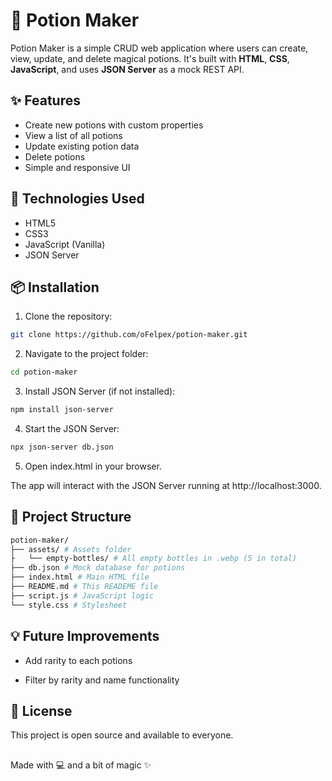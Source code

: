 # 🧪 Potion Maker

Potion Maker is a simple CRUD web application where users can create, view, update, and delete magical potions. It's built with **HTML**, **CSS**, **JavaScript**, and uses **JSON Server** as a mock REST API.

## ✨ Features

- Create new potions with custom properties
- View a list of all potions
- Update existing potion data
- Delete potions
- Simple and responsive UI

## 🔧 Technologies Used

- HTML5
- CSS3
- JavaScript (Vanilla)
- JSON Server

## 📦 Installation

1. Clone the repository:

```bash
git clone https://github.com/oFelpex/potion-maker.git
```

2. Navigate to the project folder:

```bash
cd potion-maker
```

3. Install JSON Server (if not installed):

```bash
npm install json-server
```

4. Start the JSON Server:

```bash
npx json-server db.json
```

5. Open index.html in your browser.

The app will interact with the JSON Server running at http://localhost:3000.

## 📁 Project Structure

```bash
potion-maker/
├── assets/ # Assets folder
├   └── empty-bottles/ # All empty bottles in .webp (5 in total)
├── db.json # Mock database for potions
├── index.html # Main HTML file
├── README.md # This READEME file
├── script.js # JavaScript logic
└── style.css # Stylesheet
```

## 💡 Future Improvements

- Add rarity to each potions

- Filter by rarity and name functionality

## 📜 License

This project is open source and available to everyone.

##

Made with 💻 and a bit of magic ✨
